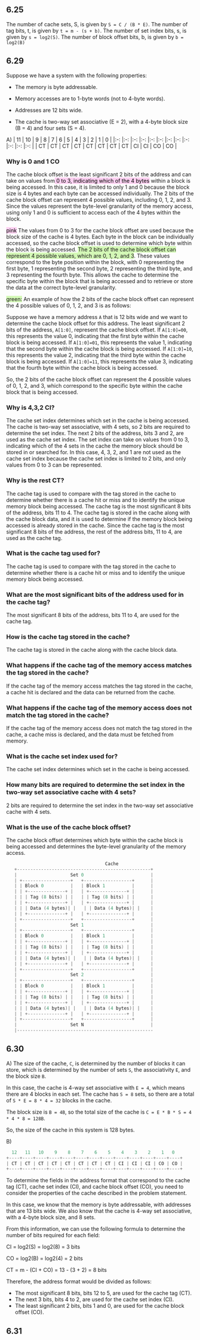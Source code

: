 ## 6.25
The number of cache sets, S, is given by `S = C / (B * E)`. The number of tag bits, t, is given by `t = m - (s + b)`. The number of set index bits, s, is given by `s = log2(S)`. The number of block offset bits, b, is given by `b = log2(B)`

## 6.29

Suppose we have a system with the following properties:

-   The memory is byte addressable.
    
-   Memory accesses are to 1-byte words (not to 4-byte words).
    
-   Addresses are 12 bits wide.
    
-   The cache is two-way set associative (E = 2), with a 4-byte block size (B = 4) and four sets (S = 4).

A) 
| 11 | 10 | 9  | 8  | 7  | 6  | 5  | 4  | 3  | 2  | 1  | 0  |
|:-: |:-: |:-: |:-: |:-: |:-: |:-: |:-: |:-: |:-: |:-: |:-: |
| CT | CT | CT | CT | CT | CT | CT | CT | CI | CI | CO | CO |

### Why is 0 and 1 CO
The cache block offset is the least significant 2 bits of the address and can take on values from<mark style="background: #FFB8EBA6;"> 0 to 3, indicating which of the 4 bytes</mark> within a block is being accessed. In this case, it is limited to only 1 and 0 because the block size is 4 bytes and each byte can be accessed individually. The 2 bits of the cache block offset can represent 4 possible values, including 0, 1, 2, and 3. Since the values represent the byte-level granularity of the memory access, using only 1 and 0 is sufficient to access each of the 4 bytes within the block.

<mark style="background: #FFB8EBA6;">pink</mark>
The values from 0 to 3 for the cache block offset are used because the block size of the cache is 4 bytes. Each byte in the block can be individually accessed, so the cache block offset is used to determine which byte within the block is being accessed. <span style="background:#d3f8b6">The 2 bits of the cache block offset can represent 4 possible values, which are 0, 1, 2, and 3</span>. These values correspond to the byte position within the block, with 0 representing the first byte, 1 representing the second byte, 2 representing the third byte, and 3 representing the fourth byte. This allows the cache to determine the specific byte within the block that is being accessed and to retrieve or store the data at the correct byte-level granularity.

<span style="background:#d3f8b6">green:</span>
An example of how the 2 bits of the cache block offset can represent the 4 possible values of 0, 1, 2, and 3 is as follows:

Suppose we have a memory address `A` that is 12 bits wide and we want to determine the cache block offset for this address. The least significant 2 bits of the address, `A[1:0]`, represent the cache block offset. If `A[1:0]=00`, this represents the value 0, indicating that the first byte within the cache block is being accessed. If `A[1:0]=01`, this represents the value 1, indicating that the second byte within the cache block is being accessed. If `A[1:0]=10`, this represents the value 2, indicating that the third byte within the cache block is being accessed. If `A[1:0]=11`, this represents the value 3, indicating that the fourth byte within the cache block is being accessed.

So, the 2 bits of the cache block offset can represent the 4 possible values of 0, 1, 2, and 3, which correspond to the specific byte within the cache block that is being accessed.

### Why is 4,3,2 CI?
The cache set index determines which set in the cache is being accessed. The cache is two-way set associative, with 4 sets, so 2 bits are required to determine the set index. The next 2 bits of the address, bits 3 and 2, are used as the cache set index. The set index can take on values from 0 to 3, indicating which of the 4 sets in the cache the memory block should be stored in or searched for. In this case, 4, 3, 2, and 1 are not used as the cache set index because the cache set index is limited to 2 bits, and only values from 0 to 3 can be represented.

### Why is the rest CT?
The cache tag is used to compare with the tag stored in the cache to determine whether there is a cache hit or miss and to identify the unique memory block being accessed. The cache tag is the most significant 8 bits of the address, bits 11 to 4. The cache tag is stored in the cache along with the cache block data, and it is used to determine if the memory block being accessed is already stored in the cache. Since the cache tag is the most significant 8 bits of the address, the rest of the address bits, 11 to 4, are used as the cache tag.

### What is the cache tag used for?

The cache tag is used to compare with the tag stored in the cache to determine whether there is a cache hit or miss and to identify the unique memory block being accessed.

### What are the most significant bits of the address used for in the cache tag?

The most significant 8 bits of the address, bits 11 to 4, are used for the cache tag.

### How is the cache tag stored in the cache?

The cache tag is stored in the cache along with the cache block data.

### What happens if the cache tag of the memory access matches the tag stored in the cache?

If the cache tag of the memory access matches the tag stored in the cache, a cache hit is declared and the data can be returned from the cache.

### What happens if the cache tag of the memory access does not match the tag stored in the cache?

If the cache tag of the memory access does not match the tag stored in the cache, a cache miss is declared, and the data must be fetched from memory.

### What is the cache set index used for?

The cache set index determines which set in the cache is being accessed.

### How many bits are required to determine the set index in the two-way set associative cache with 4 sets?

2 bits are required to determine the set index in the two-way set associative cache with 4 sets.

### What is the use of the cache block offset?

The cache block offset determines which byte within the cache block is being accessed and determines the byte-level granularity of the memory access.

```c
                                     Cache
   +--------------------------------------------------+
   |                    Set 0                         |
   | +------------------+   +------------------+      |
   | | Block 0          |   | Block 1          |      |
   | | +--------------+ |   | +--------------+ |      |
   | | | Tag (8 bits) | |   | | Tag (8 bits) | |      |
   | | +--------------+ |   | +--------------+ |      |
   | | | Data (4 bytes)| |   | | Data (4 bytes)| |    |
   | | +--------------+ |   | +--------------+ |      |
   | +------------------+   +------------------+      |
   |                    Set 1                         |
   | +------------------+   +------------------+      |
   | | Block 0          |   | Block 1          |      |
   | | +--------------+ |   | +--------------+ |      |
   | | | Tag (8 bits) | |   | | Tag (8 bits) | |      |
   | | +--------------+ |   | +--------------+ |      |
   | | | Data (4 bytes)| |   | | Data (4 bytes)| |    |
   | | +--------------+ |   | +--------------+ |      |
   | +------------------+   +------------------+      |
   |                    Set 2                         |
   | +------------------+   +------------------+      |
   | | Block 0          |   | Block 1          |      |
   | | +--------------+ |   | +--------------+ |      |
   | | | Tag (8 bits) | |   | | Tag (8 bits) | |      |
   | | +--------------+ |   | +--------------+ |      |
   | | | Data (4 bytes)| |   | | Data (4 bytes)| |    |
   | | +--------------+ |   | +--------------+ |      |
   | +------------------+   +------------------+      |
   |                    Set N                         |
   |---------------------------------------------------

```

## 6.30

A) 
The size of the cache, `C`, is determined by the number of blocks it can store, which is determined by the number of sets `S`, the associativity `E`, and the block size `B`.

In this case, the cache is 4-way set associative with `E = 4`, which means there are 4 blocks in each set. The cache has `S = 8` sets, so there are a total of `S * E = 8 * 4 = 32` blocks in the cache.

The block size is `B = 4B`, so the total size of the cache is `C = E * B * S = 4 * 4 * 8 = 128B`.

So, the size of the cache in this system is 128 bytes.

B)
```c
  12   11   10    9    8    7    6    5    4    3    2    1   0
+----+----+----+----+----+----+----+----+----+----+----+----+----+
| CT | CT | CT | CT | CT | CT | CT | CT | CI | CI | CI | CO | CO |
+----+----+----+----+----+----+----+----+----+----+----+----+----+
```

To determine the fields in the address format that correspond to the cache tag (CT), cache set index (CI), and cache block offset (CO), you need to consider the properties of the cache described in the problem statement.

In this case, we know that the memory is byte addressable, with addresses that are 13 bits wide. We also know that the cache is 4-way set associative, with a 4-byte block size, and 8 sets.

From this information, we can use the following formula to determine the number of bits required for each field:

CI = log2(S) = log2(8) = 3 bits

CO = log2(B) = log2(4) = 2 bits

CT = m - (CI + CO) = 13 - (3 + 2) = 8 bits

Therefore, the address format would be divided as follows:

-   The most significant 8 bits, bits 12 to 5, are used for the cache tag (CT).
-   The next 3 bits, bits 4 to 2, are used for the cache set index (CI).
-   The least significant 2 bits, bits 1 and 0, are used for the cache block offset (CO).


## 6.31
